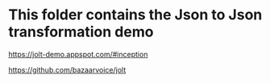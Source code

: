 # This folder contains the Json to Json transformation demo

https://jolt-demo.appspot.com/#inception

https://github.com/bazaarvoice/jolt